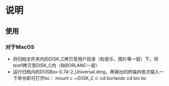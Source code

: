 
# 说明
## 使用
### 对于MacOS
- 将归档文件夹内的DISK_C拷贝至用户目录（和音乐、图片等一层）下，将test1拷贝至DISK_C内（和BORLANC一层）
- 运行归档内的DOSBox-0.74-2_Universal.dmg，再弹出的终端内依次输入一下命令即可打开bc：
  mount c ~/DISK_C
  c:
  cd borlandc
  cd bin
  bc
